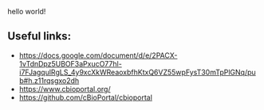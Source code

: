 hello world!

## Useful links:
- https://docs.google.com/document/d/e/2PACX-1vTdnDpz5UBOF3aPxucO77hl-i7FJagqulRgLS_4y9xcXkWReaoxbfhKtxQ6VZ55wpFysT30mTpPlGNq/pub#h.z11rqsgxo2dh
- https://www.cbioportal.org/ 
- https://github.com/cBioPortal/cbioportal

